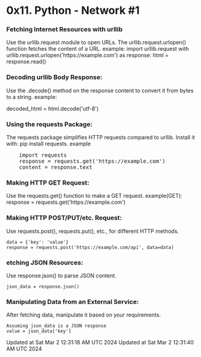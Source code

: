 <h1>0x11. Python - Network #1</h1>

<h3>Fetching Internet Resources with urllib </h3>
Use the urllib.request module to open URLs.
The urllib.request.urlopen() function fetches the content of a URL.
example:
    import urllib.request
    with urllib.request.urlopen('https://example.com') as response:
    html = response.read()

<h3>Decoding urllib Body Response: </h3>
Use the .decode() method on the response content to convert it from bytes to a string.
example:
    <p> decoded_html = html.decode('utf-8')</p>

<h3>Using the requests Package: </h3>
The requests package simplifies HTTP requests compared to urllib.
Install it with: pip install requests.
example
<pre>    import requests
    response = requests.get('https://example.com')
    content = response.text</pre>

<h3>Making HTTP GET Request: </h3>
Use the requests.get() function to make a GET request.
example(GET):
    response = requests.get('https://example.com')

<h3>Making HTTP POST/PUT/etc. Request: </h3>
Use requests.post(), requests.put(), etc., for different HTTP methods.

    data = {'key': 'value'}
    response = requests.post('https://example.com/api', data=data)

<h3>etching JSON Resources: </h3>
Use response.json() to parse JSON content.

    json_data = response.json()


<h3>Manipulating Data from an External Service:</h3>
After fetching data, manipulate it based on your requirements.

    Assuming json_data is a JSON response
    value = json_data['key']

Updated at Sat Mar  2 12:31:18 AM UTC 2024
Updated at Sat Mar  2 12:31:40 AM UTC 2024
